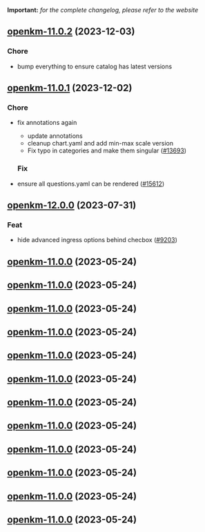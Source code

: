 **Important:**
*for the complete changelog, please refer to the website*




## [openkm-11.0.2](https://github.com/truecharts/charts/compare/openkm-11.0.1...openkm-11.0.2) (2023-12-03)

### Chore

- bump everything to ensure catalog has latest versions
  
  


## [openkm-11.0.1](https://github.com/truecharts/charts/compare/openkm-12.0.0...openkm-11.0.1) (2023-12-02)

### Chore

- fix annotations again
  - update annotations
  - cleanup chart.yaml and add min-max scale version
  - Fix typo in categories and make them singular ([#13693](https://github.com/truecharts/charts/issues/13693))
  
  ### Fix

- ensure all questions.yaml can be rendered ([#15612](https://github.com/truecharts/charts/issues/15612))
  
  




## [openkm-12.0.0](https://github.com/truecharts/charts/compare/openkm-11.0.0...openkm-12.0.0) (2023-07-31)

### Feat

- hide advanced ingress options behind checbox ([#9203](https://github.com/truecharts/charts/issues/9203))
  
  


## [openkm-11.0.0](https://github.com/truecharts/charts/compare/openkm-10.0.22...openkm-11.0.0) (2023-05-24)




## [openkm-11.0.0](https://github.com/truecharts/charts/compare/openkm-10.0.22...openkm-11.0.0) (2023-05-24)




## [openkm-11.0.0](https://github.com/truecharts/charts/compare/openkm-10.0.22...openkm-11.0.0) (2023-05-24)




## [openkm-11.0.0](https://github.com/truecharts/charts/compare/openkm-10.0.22...openkm-11.0.0) (2023-05-24)




## [openkm-11.0.0](https://github.com/truecharts/charts/compare/openkm-10.0.22...openkm-11.0.0) (2023-05-24)




## [openkm-11.0.0](https://github.com/truecharts/charts/compare/openkm-10.0.22...openkm-11.0.0) (2023-05-24)




## [openkm-11.0.0](https://github.com/truecharts/charts/compare/openkm-10.0.22...openkm-11.0.0) (2023-05-24)




## [openkm-11.0.0](https://github.com/truecharts/charts/compare/openkm-10.0.22...openkm-11.0.0) (2023-05-24)




## [openkm-11.0.0](https://github.com/truecharts/charts/compare/openkm-10.0.22...openkm-11.0.0) (2023-05-24)




## [openkm-11.0.0](https://github.com/truecharts/charts/compare/openkm-10.0.22...openkm-11.0.0) (2023-05-24)




## [openkm-11.0.0](https://github.com/truecharts/charts/compare/openkm-10.0.22...openkm-11.0.0) (2023-05-24)




## [openkm-11.0.0](https://github.com/truecharts/charts/compare/openkm-10.0.22...openkm-11.0.0) (2023-05-24)


